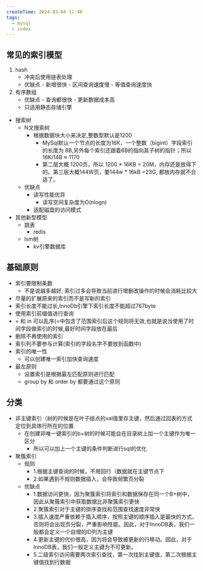 ```yaml
---
createTime: 2024-03-04 11:40
tags:
  - mysql
  - index
---
```

## 常见的索引模型
1.  hash
	  - 冲突后使用链表处理
	  - 优缺点
			- 新增很快
			- 区间查询速度慢
			- 等值查询速度快
 2.  有序数组
	  - 优缺点
			- 查询都很快
			- 更新数据成本高
	  - 只适用静态存储引擎
 - 搜索树
	  - N叉搜索树
		- 根据数据块大小来决定,整数型默认是1200
			 - MySql默认一个节点的长度为16K，一个整数（bigint）字段索引的长度为 8B,另外每个索引还跟着6B的指向其子树的指针；所以16K/14B ≈ 1170
			 - 第二层大概 1200页，所以 1200 * 16KB = 20M，内存还是放得下的。第三层大概144W页，要144w * 16kB =23G, 都放内存就不合适了。
	  - 优缺点
		- 读写性能优异
			 - 读写空间复杂度为O(nlogn)
		- 适配磁盘的访问模式
 - 其他新型模型
	  - 跳表
		- redis
	  - lsm树
		- kv引擎数据库

## 基础原则  
  - 索引要限制条数
	- 不是说越多越好, 索引过多会导致当前进行增删改操作的时候会消耗比较大
  - 尽量的扩展原来的索引而不是写新的索引
  - 索引长度不能过长,InnoDb引擎下索引长度不能超过767byte
  - 使用索引前缀值进行查询
  - = 和 in 可以乱序(=中包含了范围索引后这个规则将无效,也就是说当使用了时间字段做索引的时候,最好时间字段放在最后
  - 删除不再使用的索引
  - 索引列不要参与计算(索引的字段名字不要放到函数中)
  - 索引的唯一性
	- 可以创建唯一索引加快查询速度
  - 最左原则
	- 设置索引是根据最左匹配原则进行匹配
	- group by 和 order by 都要通过这个原则
## 分类
 - 非主键索引（树的时候是在叶子结点的val值里存主键，然后通过回表的方式定位到具体行所在的位置
	  - 在创建非唯一键索引的b+树的时候可能会在目录树上加一个主键作为唯一区分
		- 所以可以加上一个主键的条件判断进行sql的优化
- 聚簇索引
	- 规则
		- 1.根据主键查询的时候，不用回行（数据就在主键节点下
		- 2.如果遇到不规则数据插入，会导致频繁页分裂
	- 优缺点
		- 1.数据访问更快，因为聚簇索引将索引和数据保存在同一个B+树中，因此从聚簇索引中获取数据比非聚簇索引更快
		- 2.聚簇索引对于主键的排序查找和范围查找速度非常快
		- 3.插入速度严重依赖于插入顺序，按照主键的顺序插入是最快的方式，否则将会出现页分裂，严重影响性能。因此，对于InnoDB表，我们一般都会定义一个自增的ID列为主键
		- 4.更新主键的代价很高，因为将会导致被更新的行移动。因此，对于InnoDB表，我们一般定义主键为不可更新。
		- 5.二级索引访问需要两次索引查找，第一次找到主键值，第二次根据主键值找到行数据
